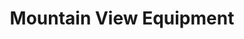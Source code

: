 ---
title: "Mountain View Equipment"
url: /middlebury/mountain-view-equipment/
shop: Landwirtschaftlich
---
